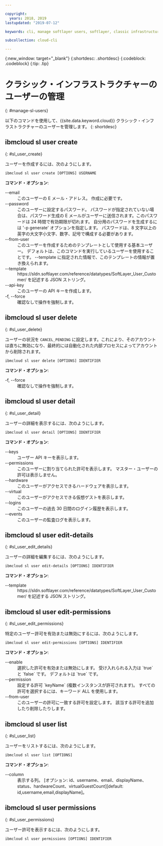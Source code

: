 ```yaml
---

copyright:
  years: 2018, 2019
lastupdated: "2019-07-12"

keywords: cli, manage softlayer users, softlayer, classic infrastructure, user management, ibmcloud sl user

subcollection: cloud-cli

---
```


{:new_window: target="_blank"}
{:shortdesc: .shortdesc}
{:codeblock: .codeblock}
{:tip: .tip}

# クラシック・インフラストラクチャーのユーザーの管理
{: #manage-sl-users}

以下のコマンドを使用して、{{site.data.keyword.cloud}} クラシック・インフラストラクチャーのユーザーを管理します。
{: shortdesc}

## ibmcloud sl user create 
{: #sl_user_create} 

ユーザーを作成するには、次のようにします。
```
ibmcloud sl user create [OPTIONS] USERNAME
```

<strong>コマンド・オプション</strong>:
<dl>
<dt>--email</dt>
<dd>このユーザーの E メール・アドレス。 作成に必要です。</dd>
<dt>--password</dt>
<dd>このユーザーに設定するパスワード。 パスワードが指定されていない場合は、パスワード生成の E メールがユーザーに送信されます。このパスワードは 24 時間で有効期限が切れます。 自分用のパスワードを生成するには '-p generate' オプションを指定します。 パスワードは、8 文字以上の英字の大文字小文字、数字、記号で構成する必要があります。</dd>
<dt>--from-user</dt>
<dd>このユーザーを作成するためのテンプレートとして使用する基本ユーザー。 デフォルトは、このコマンドを実行しているユーザーを使用することです。 --template に指定された情報で、このテンプレートの情報が置き換えられます。</dd>
<dt>--template</dt>
<dd>https://sldn.softlayer.com/reference/datatypes/SoftLayer_User_Customer/ を記述する JSON ストリング。</dd>
<dt>--api-key</dt>
<dd>このユーザーの API キーを作成します。</dd>
<dt>-f, --force</dt>
<dd>確認なしで操作を強制します。</dd>
</dl>


## ibmcloud sl user delete 
{: #sl_user_delete} 

ユーザーの状況を `CANCEL_PENDING` に設定します。これにより、そのアカウントは直ちに無効になり、最終的には自動化された内部プロセスによってアカウントから削除されます。
```
ibmcloud sl user delete [OPTIONS] IDENTIFIER
```

<strong>コマンド・オプション</strong>:
<dl>
<dt>-f, --force</dt>
<dd>確認なしで操作を強制します。</dd>
</dl>

## ibmcloud sl user detail 
{: #sl_user_detail} 

ユーザーの詳細を表示するには、次のようにします。
```
ibmcloud sl user detail [OPTIONS] IDENTIFIER
```

<strong>コマンド・オプション</strong>:
<dl>
<dt>--keys</dt>
<dd>ユーザー API キーを表示します。</dd>
<dt>--permissions</dt>
<dd>このユーザーに割り当てられた許可を表示します。 マスター・ユーザーの許可は表示しません。</dd>
<dt>--hardware</dt>
<dd>このユーザーがアクセスできるハードウェアを表示します。</dd>
<dt>--virtual</dt>
<dd>このユーザーがアクセスできる仮想ゲストを表示します。</dd>
<dt>--logins</dt>
<dd>このユーザーの過去 30 日間のログイン履歴を表示します。</dd>
<dt>--events</dt>
<dd>このユーザーの監査ログを表示します。</dd>
</dl>

## ibmcloud sl user edit-details 
{: #sl_user_edit_details} 

ユーザーの詳細を編集するには、次のようにします。
```
ibmcloud sl user edit-details [OPTIONS] IDENTIFIER
```

<strong>コマンド・オプション</strong>:
<dl>
<dt>--template</dt>
<dd>https://sldn.softlayer.com/reference/datatypes/SoftLayer_User_Customer/ を記述する JSON ストリング。</dd>
</dl>

## ibmcloud sl user edit-permissions 
{: #sl_user_edit_permissions} 

特定のユーザー許可を有効または無効にするには、次のようにします。
```
ibmcloud sl user edit-permissions [OPTIONS] IDENTIFIER
```

<strong>コマンド・オプション</strong>:
<dl>
<dt>--enable</dt>
<dd>選択した許可を有効または無効にします。 受け入れられる入力は `true` と `false` です。 デフォルトは `true` です。</dd>
<dt>--permission</dt>
<dd>設定する許可 `keyName` (複数インスタンスが許可されます)。 すべての許可を選択するには、キーワード ALL を使用します。</dd>
<dt>--from-user</dt>
<dd>このユーザーの許可に一致する許可を設定します。 該当する許可を追加したり削除したりします。</dd>
</dl>

## ibmcloud sl user list 
{: #sl_user_list} 

ユーザーをリストするには、次のようにします。
```
ibmcloud sl user list [OPTIONS]
```

<strong>コマンド・オプション</strong>:
<dl>
<dt>--column</dt>
<dd>表示する列。 [オプション: id、username、email、displayName、status、hardwareCount、virtualGuestCount][default: id,username,email,displayName]。</dd>
</dl>

## ibmcloud sl user permissions 
{: #sl_user_permissions} 

ユーザー許可を表示するには、次のようにします。
```
ibmcloud sl user permissions [OPTIONS] IDENTIFIER
```

